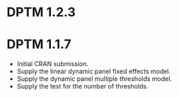 # DPTM 1.2.3

# DPTM 1.1.7

* Initial CRAN submission.
* Supply the linear dynamic panel fixed effects model.
* Supply the dynamic panel multiple thresholds model.
* Supply the test for the number of thresholds.
